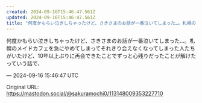 ```yaml
---
created: 2024-09-16T15:46:47.561Z
updated: 2024-09-16T15:46:47.561Z
title: "何度かもらい泣きしちゃったけど、さきさまのお話が一番泣いてしまった…。札幌のメイ[...]"
---
```


<p>何度かもらい泣きしちゃったけど、さきさまのお話が一番泣いてしまった…。札幌のメイドカフェを急にやめてしまってそれきり会えなくなってしまった人たちがいたけど、10年以上ぶりに再会できたことでずっと心残りだったことが解けたっていう話で、</p>

&mdash; 2024-09-16 15:46:47 UTC

Original URL: https://mastodon.social/@sakuramochi0/113148009353227710
